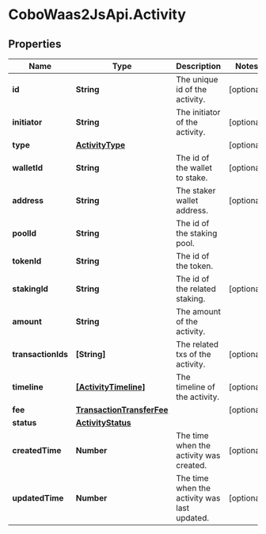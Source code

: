 # CoboWaas2JsApi.Activity

## Properties

Name | Type | Description | Notes
------------ | ------------- | ------------- | -------------
**id** | **String** | The unique id of the activity. | [optional] 
**initiator** | **String** | The initiator of the activity. | [optional] 
**type** | [**ActivityType**](ActivityType.md) |  | [optional] 
**walletId** | **String** | The id of the wallet to stake. | [optional] 
**address** | **String** | The staker wallet address. | [optional] 
**poolId** | **String** | The id of the staking pool. | 
**tokenId** | **String** | The id of the token. | 
**stakingId** | **String** | The id of the related staking. | [optional] 
**amount** | **String** | The amount of the activity. | 
**transactionIds** | **[String]** | The related txs of the activity. | [optional] 
**timeline** | [**[ActivityTimeline]**](ActivityTimeline.md) | The timeline of the activity. | [optional] 
**fee** | [**TransactionTransferFee**](TransactionTransferFee.md) |  | [optional] 
**status** | [**ActivityStatus**](ActivityStatus.md) |  | 
**createdTime** | **Number** | The time when the activity was created. | [optional] 
**updatedTime** | **Number** | The time when the activity was last updated. | [optional] 


